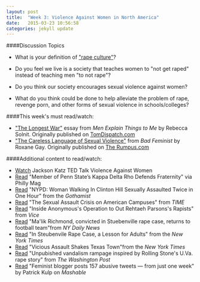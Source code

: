 ```yaml
---
layout: post
title:  "Week 3: Violence Against Women in North America"
date:   2015-03-23 10:56:58
categories: jekyll update
---
```


####Discussion Topics

* What is your definition of ["rape culture"](http://www.wavaw.ca/what-is-rape-culture/)? 

* Do you feel we live is a society that teaches women to "not get raped" instead of teaching men "to not rape"?

* Do you think our society encourages sexual violence against women? 

* What do you think could be done to help alleviate the problem of rape, revenge porn, and other forms of sexual violence in schools/colleges?

####This week's must read/watch:
* ["The Longest War"](http://www.tomdispatch.com/post/175641/tomgram:_rebecca_solnit,_the_longest_war/) essay from *Men Explain Things to Me* by Rebecca Solnit. Originally published on [TomDispatch.com](http://www.tomdispatch.com/post/175641/tomgram:_rebecca_solnit,_the_longest_war/)
* ["The Careless Language of Sexual Violence"](http://therumpus.net/2011/03/the-careless-language-of-sexual-violence/) from *Bad Feminist* by Roxane Gay. Originally published on [The Rumpus.com](http://therumpus.net/2011/03/the-careless-language-of-sexual-violence/)


####Additional content to read/watch: 
* [Watch](http://www.ted.com/talks/jackson_katz_violence_against_women_it_s_a_men_s_issue?language=en) Jackson Katz TED Talk Violence Against Women
* [Read](http://www.phillymag.com/news/2015/03/18/member-of-penn-states-kappa-delta-rho-defends-fraternity/) "Member of Penn State’s Kappa Delta Rho Defends Fraternity" via Philly Mag
* [Read](http://gothamist.com/2014/09/12/nypd_woman_walking_in_clinton_hill.php) "NYPD: Woman Walking In Clinton Hill Sexually Assaulted Twice in One Hour" from the *Gothamist*
* [Read](http://time.com/100542/the-sexual-assault-crisis-on-american-campuses/) "The Sexual Assault Crisis on American Campuses" from *TIME*
* [Read](http://www.vice.com/read/inside-anonymouss-operation-to-out-rehtaeh-parsonss-rapists) "Inside Anonymous's Operation to Out Rehtaeh Parsons's Rapists" from *Vice*
* [Read](http://www.nydailynews.com/news/national/ma-lik-richmond-convicted-steubenville-rape-case-returns-football-team-article-1.1900655) "Ma'lik Richmond, convicted in Stuebenville rape case, returns to football team"from *NY Daily News*
* [Read](http://www.nytimes.com/2013/11/27/sports/in-steubenville-rape-case-a-lesson-for-adults.html?pagewanted=all) "In Steubenvile Rape Case, a Lesson for Adults" from the *New York Times*
* [Read](http://www.nytimes.com/2011/03/09/us/09assault.html) "Vicious Assault Shakes Texas Town"from the *New York Times*
* [Read](http://www.washingtontimes.com/news/2014/dec/21/rolling-stone-university-of-virginia-rape-story-sp/?page=all) "Unpubished vandalism rampage inspired by Rolling Stone's U.Va. rape story" from *The Washington Post*
* [Read](http://mashable.com/2015/01/28/online-harassment-sarkeesian/?utm_cid=mash-com-fb-main-link) "Feminist blogger posts 157 abusive tweets — from just one week" by Patrick Kulp on *Mashable*

